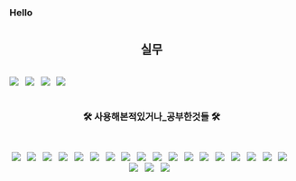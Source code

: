### Hello

#

<!-- 공부한것들을 Repositories 별로 정리한 url  -->
<!-- https://github.com/Ljaewon-123/README -->

<h2 align="center"> 실무 </h2>
</br>
<img src="https://img.shields.io/badge/TypeScript-3178C6?style=flat-square&logo=TypeScript&logoColor=white"/></a> &nbsp
<img src="https://img.shields.io/badge/NestJS-E0234E?style=flat-square&logo=NestJS&logoColor=white"/></a> &nbsp
<img src="https://img.shields.io/badge/Vue.js-4FC08D?style=flat-square&logo=Vue.js&logoColor=white"/></a> &nbsp
<img src="https://img.shields.io/badge/Electron-47848F?style=flat-square&logo=Electron&logoColor=white"/></a> &nbsp


#

<h3 align="center"><b>🛠 사용해본적있거나_공부한것들 🛠</b></h3>
</br>
<p align="center">
<img src="https://img.shields.io/badge/Python-3776AB?style=flat-square&logo=Python&logoColor=white"/></a> &nbsp
<img src="https://img.shields.io/badge/JavaScript-F7DF1E?style=flat-square&logo=JavaScript&logoColor=white"/></a> &nbsp
<!-- <img src="https://img.shields.io/badge/Android-3DDC84?style=flat-square&logo=Android&logoColor=white"/></a> &nbsp -->
<img src="https://img.shields.io/badge/MongoDB-47A248?style=flat-square&logo=MongoDB&logoColor=white"/></a> &nbsp 
<img src="https://img.shields.io/badge/MySQL-4479A1?style=flat-square&logo=MySQL&logoColor=white"/></a> &nbsp 
<img src="https://img.shields.io/badge/Oracle-F80000?style=flat-square&logo=Oracle&logoColor=white"/></a> &nbsp
<img src="https://img.shields.io/badge/c++-00599C?style=flat-square&logo=c%2B%2B&logoColor=white"/></a> &nbsp 
<img src="https://img.shields.io/badge/Java-007396?style=flat-square&logo=Java&logoColor=white"/></a> &nbsp 
<img src="https://img.shields.io/badge/C-A8B9CC?style=flat-square&logo=C&logoColor=white"/></a> &nbsp 
<img src="https://img.shields.io/badge/Amazon AWS-232F3E?style=flat-square&logo=Amazon%20AWS&logoColor=white"/></a> &nbsp 
<img src="https://img.shields.io/badge/Django-092E20?style=flat-square&logo=Django&logoColor=white"/></a> &nbsp 
<img src="https://img.shields.io/badge/HTML5-E34F26?style=flat-square&logo=HTML5&logoColor=white"/></a> &nbsp
<img src="https://img.shields.io/badge/Apache Hadoop-66CCFF?style=flat-square&logo=Apache%20Hadoop&logoColor=white"/></a> &nbsp 
<img src="https://img.shields.io/badge/Apache Spark-E25A1C?style=flat-square&logo=Apache%20Spark&logoColor=white"/></a> &nbsp 
<img src="https://img.shields.io/badge/Apache Airflow-017CEE?style=flat-square&logo=Apache%20Airflow&logoColor=white"/></a> &nbsp 
<img src="https://img.shields.io/badge/Apache Kafka-231F20?style=flat-square&logo=Apache%20Kafka&logoColor=white"/></a> &nbsp 
<img src="https://img.shields.io/badge/Gunicorn-499848?style=flat-square&logo=Gunicorn&logoColor=white"/></a> &nbsp 
<img src="https://img.shields.io/badge/NGINX-009639?style=flat-square&logo=NGINX&logoColor=white"/></a> &nbsp 
<img src="https://img.shields.io/badge/Linux-FCC624?style=flat-square&logo=Linux&logoColor=white"/></a> &nbsp 
<img src="https://img.shields.io/badge/Ubuntu-E95420?style=flat-square&logo=Ubuntu&logoColor=white"/></a> &nbsp
<img src="https://img.shields.io/badge/Folium-77B829?style=flat-square&logo=Folium&logoColor=white"/></a> &nbsp 
<img src="https://img.shields.io/badge/Selenium-43B02A?style=flat-square&logo=Selenium&logoColor=white"/></a> &nbsp

</p>


<!-- <img src="https://img.shields.io/badge/표시할이름-색상?style=for-the-badge&logo=기술스택아이콘&logoColor=white"> -->





<!--
**Ljaewon-123/Ljaewon-123** is a ✨ _special_ ✨ repository because its `README.md` (this file) appears on your GitHub profile.

Here are some ideas to get you started:

- 🔭 I’m currently working on ...
- 🌱 I’m currently learning ...
- 👯 I’m looking to collaborate on ...
- 🤔 I’m looking for help with ...
- 💬 Ask me about ...
- 📫 How to reach me: ...
- 😄 Pronouns: ...
- ⚡ Fun fact: ...
-->
